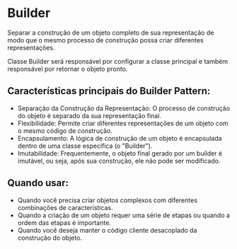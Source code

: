 # Builder

Separar a construção de um objeto completo de sua representação de modo que o mesmo processo de
construção possa criar diferentes representações.

Classe Builder será responsável por configurar a classe principal e também responsável por 
retornar o objeto pronto.

## Características principais do Builder Pattern:
- Separação da Construção da Representação: O processo de construção do objeto é separado da sua representação final.
- Flexibilidade: Permite criar diferentes representações de um objeto com o mesmo código de construção.
- Encapsulamento: A lógica de construção de um objeto é encapsulada dentro de uma classe específica (o "Builder").
- Imutabilidade: Frequentemente, o objeto final gerado por um builder é imutável, ou seja, após sua construção, ele não pode ser modificado.


## Quando usar:
- Quando você precisa criar objetos complexos com diferentes combinações de características.
- Quando a criação de um objeto requer uma série de etapas ou quando a ordem das etapas é importante.
- Quando você deseja manter o código cliente desacoplado da construção do objeto.

